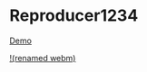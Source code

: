 # Reproducer1234
[Demo](https://cloud.azekclark.dev/s/MopNd4esGSNXFRJ/download/untitled.mp4)


[!(renamed webm)](https://cloud.azekclark.dev/s/MopNd4esGSNXFRJ/download/untitled.mp4)
